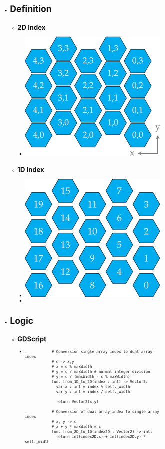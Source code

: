     
- # Definition  
	- ## 2D Index  
		- ![grid-definition.png](../assets/grid-definition_1710962311428_0.png)  
	- ## 1D Index  
		- ![grid-definition_1d.png](../assets/grid-definition_1d_1710963553294_0.png)  
		-  
- # Logic  
	- ## GDScript  
		-  
		  ``` gdscript
		  			  # Conversion single array index to dual array index
		  			  # c -> x,y
		  			  # x = c % maxWidth
		  			  # y = c / maxWidth # normal integer division
		  			  # y = c / (maxWidth - c % maxWidth) 
		  			  func from_1D_to_2D(index : int) -> Vector2:
		  			  	var x : int = index % self._width
		  			  	var y : int = index / self._width
		  			  
		  			  	return Vector2(x,y)
		  			  
		  			  # Conversion of dual array index to single array index
		  			  # x, y -> c
		  			  # x + y * maxWidth = c
		  			  func from_2D_to_1D(index2D : Vector2) -> int:
		  			  	return int(index2D.x) + int(index2D.y) * self._width
		  ```